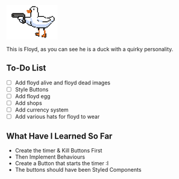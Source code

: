 
![This is moving](floyd.gif)

This is Floyd, as you can see he is a duck with a quirky personality. 


## To-Do List
- [ ] Add floyd alive and floyd dead images
- [ ] Style Buttons
- [ ] Add floyd egg
- [ ] Add shops
- [ ] Add currency system
- [ ] Add various hats for floyd to wear

## What Have I Learned So Far

- Create the timer & Kill Buttons First
- Then Implement Behaviours
- Create a Button that starts the timer :I 
- The buttons should have been Styled Components